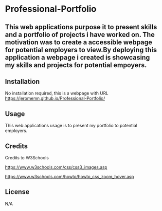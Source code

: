 # Professional-Portfolio

## This web applications purpose it to present skills and a portfolio of projects i have worked on. The motivation was to create a accessible webpage for potential employers to view.By deploying this application a webpage i created is showcasing my skills and projects for potential empoyers.

## Installation
No installation required, this is a webpage with URL https://jeromemn.github.io/Professional-Portfolio/

## Usage
This web applications usage is to present my portfolio to potential employers.

## Credits
Credits to W3Schools

https://www.w3schools.com/css/css3_images.asp

https://www.w3schools.com/howto/howto_css_zoom_hover.asp

## License

N/A
